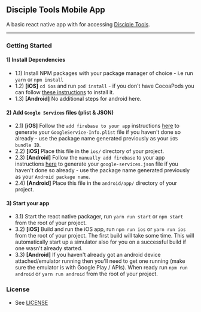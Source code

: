 ## Disciple Tools Mobile App
A basic react native app with for accessing [Disciple Tools](https://disciple.tools).

---


### Getting Started

#### 1) Install Dependencies

- 1.1) Install NPM packages with your package manager of choice - i.e run `yarn` or `npm install`
- 1.2) **[iOS]** `cd ios` and run `pod install` - if you don't have CocoaPods you can follow [these instructions](https://guides.cocoapods.org/using/getting-started.html#getting-started) to install it.
- 1.3) **[Android]** No additional steps for android here.
  
#### 2) Add `Google Services` files (plist & JSON)

- 2.1) **[iOS]** Follow the `add firebase to your app` instructions [here](https://firebase.google.com/docs/ios/setup#add_firebase_to_your_app) to generate your `GoogleService-Info.plist` file if you haven't done so already - use the package name generated previously as your `iOS bundle ID`.
- 2.2) **[iOS]** Place this file in the `ios/` directory of your project.
- 2.3) **[Android]** Follow the `manually add firebase` to your app instructions [here](https://firebase.google.com/docs/android/setup#manually_add_firebase) to generate your `google-services.json` file if you haven't done so already - use the package name generated previously as your `Android package name`.
- 2.4) **[Android]** Place this file in the `android/app/` directory of your project.

#### 3) Start your app

- 3.1) Start the react native packager, run `yarn run start` or `npm start` from the root of your project.
- 3.2) **[iOS]** Build and run the iOS app, run `npm run ios` or `yarn run ios` from the root of your project. The first build will take some time. This will automatically start up a simulator also for you on a successful build if one wasn't already started.
- 3.3) **[Android]** If you haven't already got an android device attached/emulator running then you'll need to get one running (make sure the emulator is with Google Play / APIs). When ready run `npm run android` or `yarn run android` from the root of your project.

### License

- See [LICENSE](/LICENSE)
